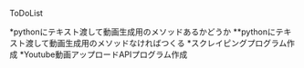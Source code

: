 ToDoList

*pythonにテキスト渡して動画生成用のメソッドあるかどうか
**pythonにテキスト渡して動画生成用のメソッドなければつくる
*スクレイピングプログラム作成
*Youtube動画アップロードAPIプログラム作成
